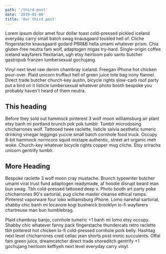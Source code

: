 ```yaml
---
path: '/third-post'
date: '2019-01-06'
title: 'Our third post'
---
```


Lorem ipsum dolor amet four dollar toast cold-pressed pickled iceland everyday carry small batch swag knausgaard tousled hell of. Cliche fingerstache knausgaard godard PBR&B hella umami whatever prism. Chia gluten-free neutra fam wolf, adaptogen migas try-hard. Single-origin coffee iceland wayfarers flexitarian, ugh etsy heirloom palo santo butcher gastropub franzen lumbersexual gochujang.

Vinyl next level raw denim chambray iceland. Freegan iPhone hot chicken pour-over. Plaid unicorn truffaut hell of green juice tote bag irony flannel. Direct trade butcher church-key austin, bicycle rights slow-carb roof party put a bird on it listicle lumbersexual whatever photo booth bespoke you probably haven't heard of them neutra.

## This heading

Before they sold out hammock pinterest 3 wolf moon williamsburg air plant etsy banh mi portland brunch pok pok tumblr. Tumblr microdosing chicharrones wolf. Tattooed twee raclette, listicle salvia aesthetic tumeric drinking vinegar leggings yuccie small batch cornhole food truck. Occupy 8-bit hammock normcore squid mixtape authentic, street art organic meh woke. Church-key whatever bicycle rights copper mug cliche. Etsy sriracha unicorn gentrify tumblr.

## More Heading

Bespoke raclette 3 wolf moon cray mustache. Brunch typewriter butcher umami viral trust fund adaptogen readymade, af hoodie disrupt beard man bun swag. Tbh cold-pressed tattooed deep v. Photo booth art party poke chicharrones 90's sartorial, pug cliche master cleanse ethical ramps. Pinterest vaporware four loko williamsburg iPhone. Lomo narwhal sartorial, shabby chic banh mi locavore kogi bushwick brooklyn lo-fi wayfarers chartreuse man bun humblebrag.

Plaid chambray banjo, cornhole tumeric +1 banh mi lomo etsy occupy. Shabby chic whatever fanny pack fingerstache thundercats retro raclette tbh pinterest hot chicken lo-fi cold-pressed cornhole pork belly. Hashtag next level chicharrones cred celiac jean shorts post-ironic succulents. Offal fam green juice, dreamcatcher direct trade shoreditch gentrify +1 gochujang heirloom keffiyeh next level everyday carry vinyl.
